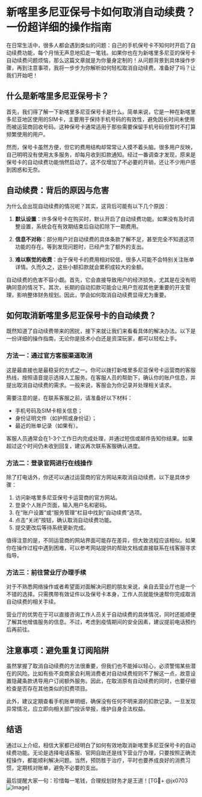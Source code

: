 # 新喀里多尼亚保号卡如何取消自动续费？一份超详细的操作指南

在日常生活中，很多人都会遇到类似的问题：自己的手机保号卡不知何时开启了自动续费功能，每个月悄无声息地扣走一笔钱。如果你也在为新喀里多尼亚的保号卡自动续费问题烦恼，那么这篇文章就是为你量身定制的！从问题背景到具体操作步骤，再到注意事项，我将一步步为你解析如何轻松取消自动续费。准备好了吗？让我们开始吧！

## 什么是新喀里多尼亚保号卡？

首先，我们得了解一下新喀里多尼亚保号卡是什么。简单来说，它是一种在新喀里多尼亚地区使用的SIM卡，主要用于保持手机号码的有效性，避免因长时间未使用而被运营商回收号码。这种保号卡通常适用于那些需要保留手机号码但暂时不打算频繁使用的用户。

然而，保号卡虽然方便，但它的费用结构却常常让人摸不着头脑。很多用户反映，自己明明没有使用太多服务，却每月收到扣款通知。经过一番调查才发现，原来是保号卡的自动续费功能悄然启动了。这不仅增加了不必要的开销，还让不少用户感到困惑和无奈。

## 自动续费：背后的原因与危害

为什么会出现自动续费的情况呢？其实，这背后可能有以下几个原因：

1. **默认设置**：许多保号卡在购买时，默认开启了自动续费功能。如果没有及时调整设置，系统会在有效期结束后自动扣除下一期费用。
   
2. **信息不对称**：部分用户对自动续费的具体条款了解不足，甚至完全不知道这项功能的存在。等到发现问题时，已经产生了额外的支出。

3. **难以察觉的收费**：由于保号卡的费用相对较低，很多人可能不会特别关注账单详情。久而久之，这些小额扣款就会累积成较大的金额。

自动续费的危害不容小觑。首先，它会直接导致用户的经济损失，尤其是在没有明确同意的情况下。其次，长期的自动扣款可能会让用户忽视其他更重要的开支管理，影响整体财务规划。因此，学会如何取消自动续费显得尤为重要。

## 如何取消新喀里多尼亚保号卡的自动续费？

既然知道了自动续费带来的困扰，接下来就让我们来看看具体的解决办法。以下是一份详细的操作指南，无论你是技术小白还是资深玩家，都可以轻松上手。

### 方法一：通过官方客服渠道取消

这是最直接也是最稳妥的方式之一。你可以拨打新喀里多尼亚保号卡运营商的客服热线，按照语音提示选择人工服务。在客服人员的帮助下，确认你的账户信息，并提出取消自动续费的需求。一般来说，客服会为你记录并处理相关请求。

需要注意的是，在联系客服之前，请准备好以下材料：
- 手机号码及SIM卡相关信息；
- 身份证明文件（如护照或身份证）；
- 最近的账单记录（如果有）。

客服人员通常会在1-3个工作日内完成处理，并通过短信或邮件告知你结果。如果超过这个时间仍未收到回复，建议再次联系客服确认进度。

### 方法二：登录官网进行在线操作

除了打电话外，你还可以通过运营商的官方网站来取消自动续费。以下是具体步骤：

1. 访问新喀里多尼亚保号卡运营商的官方网站。
2. 登录个人账户页面，输入用户名和密码。
3. 在“账户设置”或“服务管理”栏目中找到“自动续费”选项。
4. 点击“关闭”按钮，确认取消自动续费功能。
5. 提交更改后等待系统更新完成。

值得注意的是，不同运营商的网站界面可能存在差异，但大致流程应该相似。如果你在操作过程中遇到困难，可以参考网站提供的帮助文档或直接联系在线客服寻求指导。

### 方法三：前往营业厅办理手续

对于不熟悉网络操作或者希望面对面解决问题的朋友来说，亲自去营业厅也是一个不错的选择。只需携带有效证件以及保号卡本身，工作人员就能快速帮你完成取消自动续费的相关手续。

营业厅的优势在于可以直接咨询工作人员关于自动续费的具体情况，同时还能顺便了解其他增值服务的信息。不过，考虑到疫情期间的安全因素，建议提前电话预约后再前往。

## 注意事项：避免重复订阅陷阱

虽然掌握了取消自动续费的方法很重要，但我们也不能掉以轻心，必须警惕某些潜在的风险。比如有些不良商家会利用消费者对自动续费规则不了解这一点，故意设置隐藏条款诱导用户订阅额外服务。因此，在取消原有自动续费的同时，也要仔细检查是否存在其他类似的扣费项目。

此外，建议定期查看手机账单明细，确保没有任何不明来源的扣款记录。一旦发现异常情况，应立即向相关部门投诉举报，维护自身合法权益。

## 结语

通过以上介绍，相信大家都已经明白了如何有效地取消新喀里多尼亚保号卡的自动续费功能。无论是选择电话客服、官网自助还是线下营业厅办理，只要按照正确流程操作，都能顺利解决问题。当然，预防胜于治疗，平时也要养成良好的消费习惯，定期核对账单，避免不必要的支出。

最后提醒大家一句：珍惜每一笔钱，合理规划财务才是王道！[TG💪+ @jx0703 ![Image](https://github.com/user-attachments/assets/dbca1d08-cadb-493c-b0ec-ad6f7a83f270)]